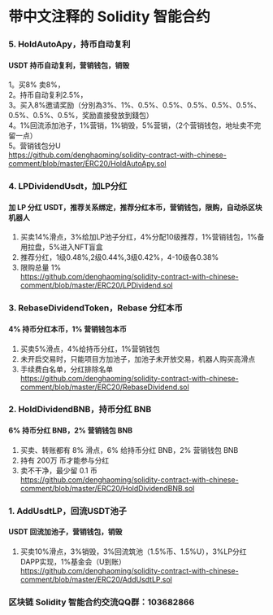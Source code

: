 # 带中文注释的 Solidity 智能合约

### 5. HoldAutoApy，持币自动复利
#### USDT 持币自动复利，营销钱包，销毁
1。买8%  卖8%，<br>
2。持币自动复利2.5%，<br>
3。买入8%邀请奖励（分別為3%、1%、0.5%、0.5%、0.5%、0.5%、0.5%、0.5%、0.5%、0.5%，奖励直接發放到錢包）<br>
4。1%回流添加池子，1%营销，1%销毁，5%营销，（2个营销钱包，地址卖不完留一点）<br>
5。营销钱包分U<br>
https://github.com/denghaoming/solidity-contract-with-chinese-comment/blob/master/ERC20/HoldAutoApy.sol<br>

### 4. LPDividendUsdt，加LP分红
#### 加 LP 分红 USDT，推荐关系绑定，推荐分红本币，营销钱包，限购，自动杀区块机器人
1. 买卖14%滑点，3%给加LP池子分红，4%分配10级推荐，1%营销钱包，1%备用拉盘，5%进入NFT盲盒<br>
2. 推荐分红，1级0.48%,2级0.44%,3级0.42%，4-10级各0.38%<br>
3. 限购总量 1%<br>
https://github.com/denghaoming/solidity-contract-with-chinese-comment/blob/master/ERC20/LPDividend.sol<br>

### 3. RebaseDividendToken，Rebase 分红本币
#### 4% 持币分红本币，1% 营销钱包本币
1. 买卖5%滑点，4%给持币分红，1%营销钱包<br>
2. 未开启交易时，只能项目方加池子，加池子未开放交易，机器人购买高滑点<br>
3. 手续费白名单，分红排除名单<br>
https://github.com/denghaoming/solidity-contract-with-chinese-comment/blob/master/ERC20/RebaseDividend.sol<br>

### 2. HoldDividendBNB，持币分红 BNB
#### 6% 持币分红 BNB，2% 营销钱包 BNB
1. 买卖、转账都有 8% 滑点，6% 给持币分红 BNB，2% 营销钱包 BNB<br>
2. 持有 200万 币才能参与分红<br>
3. 卖不干净，最少留 0.1 币<br>
https://github.com/denghaoming/solidity-contract-with-chinese-comment/blob/master/ERC20/HoldDividendBNB.sol<br>

### 1. AddUsdtLP，回流USDT池子
#### USDT 回流加池子，营销钱包，销毁
1. 买卖10%滑点，3%销毁，3%回流筑池（1.5%币、1.5%U），3%LP分红 DAPP实现，1%基金会（U到账）<br>
https://github.com/denghaoming/solidity-contract-with-chinese-comment/blob/master/ERC20/AddUsdtLP.sol<br>

### 区块链 Solidity 智能合约交流QQ群：103682866
